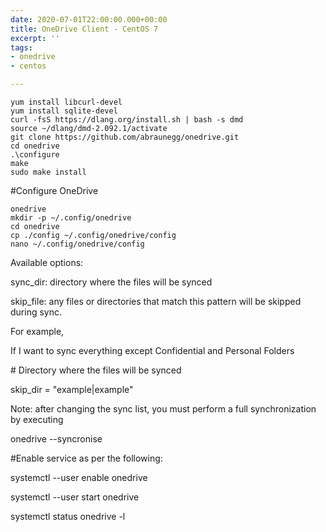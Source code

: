 ```yaml
---
date: 2020-07-01T22:00:00.000+00:00
title: OneDrive Client - CentOS 7
excerpt: ''
tags:
- onedrive
- centos

---
```


```console
yum install libcurl-devel
yum install sqlite-devel
curl -fsS https://dlang.org/install.sh | bash -s dmd
source ~/dlang/dmd-2.092.1/activate
git clone https://github.com/abraunegg/onedrive.git
cd onedrive
.\configure
make
sudo make install
```

\#Configure OneDrive

```console
onedrive
mkdir -p ~/.config/onedrive
cd onedrive
cp ./config ~/.config/onedrive/config
nano ~/.config/onedrive/config
```

Available options:

sync_dir: directory where the files will be synced

skip_file: any files or directories that match this pattern will be skipped during sync.

For example,

If I want to sync everything except Confidential and Personal Folders

\# Directory where the files will be synced

skip_dir = "example|example"

Note: after changing the sync list, you must perform a full synchronization by executing

onedrive --syncronise

\#Enable service as per the following:


systemctl --user enable onedrive

systemctl --user start onedrive

systemctl status onedrive -l